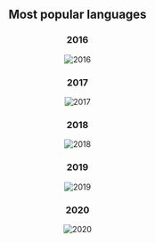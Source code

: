 <h2 align="center">
  Most popular languages
</h2>

<h3 align="center">
  2016
</h2>

<p align="center">
<img src="https://user-images.githubusercontent.com/39559256/72082965-b9042400-3309-11ea-83e3-edf93173a97c.png" alt="2016">
</p>

<h3 align="center">
  2017
</h2>

<p align="center">
<img src="https://user-images.githubusercontent.com/39559256/67617729-d8051680-f7ee-11e9-9f4d-7d638972eab8.PNG" alt="2017">
</p>

<h3 align="center">
  2018
</h2>

<p align="center">
<img src="https://user-images.githubusercontent.com/39559256/72083017-cde0b780-3309-11ea-8131-8e79a79bce2f.png" alt="2018">
</p>

<h3 align="center">
  2019
</h2>

<p align="center">
<img src="https://user-images.githubusercontent.com/39559256/72083336-4cd5f000-330a-11ea-98ee-31e102a0485b.png" alt="2019">
</p>

<h3 align="center">
  2020
</h2>

<p align="center">
<img src="https://user-images.githubusercontent.com/39559256/93242651-d0948600-f78f-11ea-8b7c-15e3f3a6735d.PNG" alt="2020">
</p>
